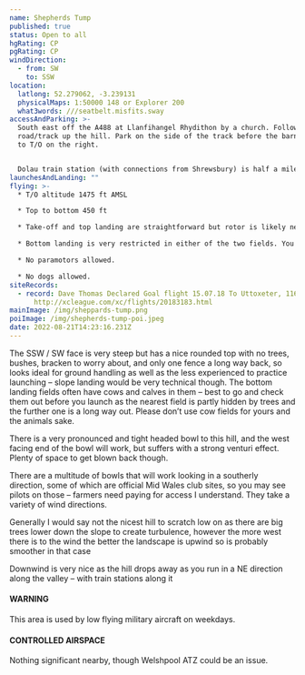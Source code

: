 ```yaml
---
name: Shepherds Tump
published: true
status: Open to all
hgRating: CP
pgRating: CP
windDirection:
  - from: SW
    to: SSW
location:
  latlong: 52.279062, -3.239131
  physicalMaps: 1:50000 148 or Explorer 200
  what3words: ///seatbelt.misfits.sway
accessAndParking: >-
  South east off the A488 at Llanfihangel Rhydithon by a church. Follow the
  road/track up the hill. Park on the side of the track before the barn and walk
  to T/O on the right.


  Dolau train station (with connections from Shrewsbury) is half a mile from the end of the track so easily within walking distance – good for if you go XC.
launchesAndLanding: ""
flying: >-
  * T/O altitude 1475 ft AMSL

  * Top to bottom 450 ft

  * Take-off and top landing are straightforward but rotor is likely near the gully to the left of T/O.

  * Bottom landing is very restricted in either of the two fields. You are advised to inspect it before flying. Do not land in the landing fields if cattle are present.

  * No paramotors allowed.

  * No dogs allowed.
siteRecords:
  - record: Dave Thomas Declared Goal flight 15.07.18 To Uttoxeter, 116km
      http://xcleague.com/xc/flights/20183183.html
mainImage: /img/sheppards-tump.png
poiImage: /img/shepherds-tump-poi.jpeg
date: 2022-08-21T14:23:16.231Z
---
```

The SSW / SW face is very steep but has a nice rounded top with no trees, bushes, bracken to worry about, and only one fence a long way back, so looks ideal for ground handling as well as the less experienced to practice launching – slope landing would be very technical though. The bottom landing fields often have cows and calves in them – best to go and check them out before you launch as the nearest field is partly hidden by trees and the further one is a long way out. Please don’t use cow fields for yours and the animals sake.

There is a very pronounced and tight headed bowl to this hill, and the west facing end of the bowl will work, but suffers with a strong venturi effect. Plenty of space to get blown back though.

There are a multitude of bowls that will work looking in a southerly direction, some of which are official Mid Wales club sites, so you may see pilots on those – farmers need paying for access I understand. They take a variety of wind directions.

Generally I would say not the nicest hill to scratch low on as there are big trees lower down the slope to create turbulence, however the more west there is to the wind the better the landscape is upwind so is probably smoother in that case

Downwind is very nice as the hill drops away as you run in a NE direction along the valley – with train stations along it

#### WARNING

This area is used by low flying military aircraft on weekdays.

#### CONTROLLED AIRSPACE

Nothing significant nearby, though Welshpool ATZ could be an issue.